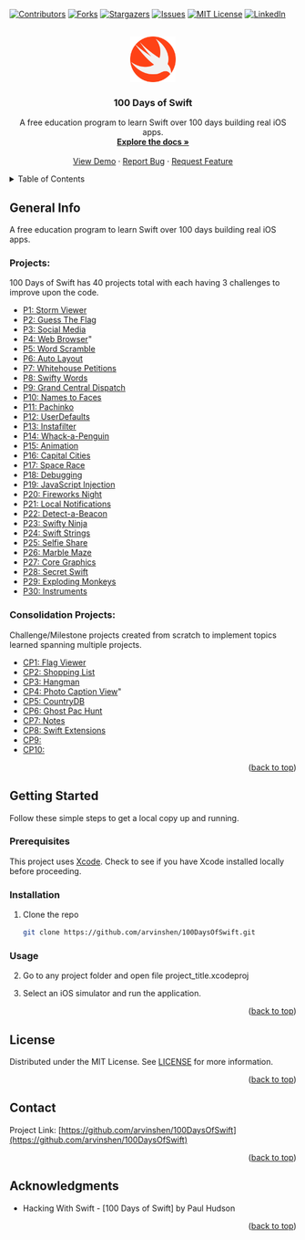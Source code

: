 <div id="top"></div>

<!-- PROJECT SHIELDS -->
<!--
*** I'm using markdown "reference style" links for readability.
*** Reference links are enclosed in brackets [ ] instead of parentheses ( ).
*** See the bottom of this document for the declaration of the reference variables
*** for contributors-url, forks-url, etc. This is an optional, concise syntax you may use.
*** https://www.markdownguide.org/basic-syntax/#reference-style-links
-->
[![Contributors][contributors-shield]][contributors-url]
[![Forks][forks-shield]][forks-url]
[![Stargazers][stars-shield]][stars-url]
[![Issues][issues-shield]][issues-url]
[![MIT License][license-shield]][license-url]
[![LinkedIn][linkedin-shield]][linkedin-url]



<!-- PROJECT LOGO -->
<br />
<div align="center">
  <a href="https://github.com/arvinshen/100DaysOfSwift">
    <img src="images/logo.png" alt="Logo" width="80" height="80">
  </a>

<h3 align="center">100 Days of Swift</h3>

  <p align="center">
    A free education program to learn Swift over 100 days building real iOS apps.
    <br />
    <a href="https://github.com/arvinshen/100DaysOfSwift"><strong>Explore the docs »</strong></a>
    <br />
    <br />
    <a href="https://github.com/arvinshen/100DaysOfSwift">View Demo</a>
    ·
    <a href="https://github.com/arvinshen/100DaysOfSwift/issues">Report Bug</a>
    ·
    <a href="https://github.com/arvinshen/100DaysOfSwift/issues">Request Feature</a>
  </p>
</div>



<!-- TABLE OF CONTENTS -->
<details>
  <summary>Table of Contents</summary>
  <ol>
    <li>
      <a href="#general-info">General Info</a>
    </li>
    <li>
      <a href="#getting-started">Getting Started</a>
      <ul>
        <li><a href="#prerequisites">Prerequisites</a></li>
        <li><a href="#installation">Installation</a></li>
        <li><a href="#usage">Usage</a></li>
      </ul>
    </li>
    <li><a href="#license">License</a></li>
    <li><a href="#contact">Contact</a></li>
    <li><a href="#acknowledgments">Acknowledgments</a></li>
  </ol>
</details>



<!-- GENERAL INFO -->
## General Info
A free education program to learn Swift over 100 days building real iOS apps.

### Projects:
100 Days of Swift has 40 projects total with each having 3 challenges to improve upon the code.

<ul>
  <li><a href="https://github.com/arvinshen/100DaysOfSwift/tree/main/project1">P1: Storm Viewer</a></li>
  <li><a href="https://github.com/arvinshen/100DaysOfSwift/tree/main/project2">P2: Guess The Flag</a></li>
  <li><a href="https://github.com/arvinshen/100DaysOfSwift/tree/main/project3">P3: Social Media</a></li>
  <li><a href="https://github.com/arvinshen/100DaysOfSwift/tree/main/project4">P4: Web Browser</a>"</li>
  <li><a href="https://github.com/arvinshen/100DaysOfSwift/tree/main/project5">P5: Word Scramble</a></li>
  <li><a href="https://github.com/arvinshen/100DaysOfSwift/tree/main/project6">P6: Auto Layout</a></li>
  <li><a href="https://github.com/arvinshen/100DaysOfSwift/tree/main/project7">P7: Whitehouse Petitions</li>
  <li><a href="https://github.com/arvinshen/100DaysOfSwift/tree/main/project8">P8: Swifty Words</a></li>
  <li><a href="https://github.com/arvinshen/100DaysOfSwift/tree/main/project9">P9: Grand Central Dispatch</a></li>
  <li><a href="https://github.com/arvinshen/100DaysOfSwift/tree/main/project10">P10: Names to Faces</a></li>
  <li><a href="https://github.com/arvinshen/100DaysOfSwift/tree/main/project11">P11: Pachinko</a></li>
  <li><a href="https://github.com/arvinshen/100DaysOfSwift/tree/main/project12">P12: UserDefaults</a></li>
  <li><a href="https://github.com/arvinshen/100DaysOfSwift/tree/main/project13">P13: Instafilter</a></li>
  <li><a href="https://github.com/arvinshen/100DaysOfSwift/tree/main/project14">P14: Whack-a-Penguin</a></li>
  <li><a href="https://github.com/arvinshen/100DaysOfSwift/tree/main/project15">P15: Animation</a></li>
  <li><a href="https://github.com/arvinshen/100DaysOfSwift/tree/main/project16">P16: Capital Cities</a></li>
  <li><a href="https://github.com/arvinshen/100DaysOfSwift/tree/main/project17">P17: Space Race</a></li>
  <li><a href="https://github.com/arvinshen/100DaysOfSwift/tree/main/project18">P18: Debugging</a></li>
  <li><a href="https://github.com/arvinshen/100DaysOfSwift/tree/main/project19">P19: JavaScript Injection</a></li>
  <li><a href="https://github.com/arvinshen/100DaysOfSwift/tree/main/project20">P20: Fireworks Night</a></li>
  <li><a href="https://github.com/arvinshen/100DaysOfSwift/tree/main/project21">P21: Local Notifications</a></li>
  <li><a href="https://github.com/arvinshen/100DaysOfSwift/tree/main/project22">P22: Detect-a-Beacon</a></li>
  <li><a href="https://github.com/arvinshen/100DaysOfSwift/tree/main/project23">P23: Swifty Ninja</a></li>
  <li><a href="https://github.com/arvinshen/100DaysOfSwift/tree/main/project24">P24: Swift Strings</a></li>
  <li><a href="https://github.com/arvinshen/100DaysOfSwift/tree/main/project25">P25: Selfie Share</a></li>
  <li><a href="https://github.com/arvinshen/100DaysOfSwift/tree/main/project26">P26: Marble Maze</a></li>
  <li><a href="https://github.com/arvinshen/100DaysOfSwift/tree/main/project27">P27: Core Graphics</a></li>
  <li><a href="https://github.com/arvinshen/100DaysOfSwift/tree/main/project28">P28: Secret Swift</a></li>
  <li><a href="https://github.com/arvinshen/100DaysOfSwift/tree/main/project29">P29: Exploding Monkeys</a></li>
  <li><a href="https://github.com/arvinshen/100DaysOfSwift/tree/main/project30">P30: Instruments</a></li>  
</ul>

### Consolidation Projects:
Challenge/Milestone projects created from scratch to implement topics learned spanning multiple projects.

<ul>
  <li><a href="https://github.com/arvinshen/100DaysOfSwift/tree/main/cons_project1">CP1: Flag Viewer</a></li>
  <li><a href="https://github.com/arvinshen/100DaysOfSwift/tree/main/cons_project2">CP2: Shopping List</a></li>
  <li><a href="https://github.com/arvinshen/100DaysOfSwift/tree/main/cons_project3">CP3: Hangman</a></li>
  <li><a href="https://github.com/arvinshen/100DaysOfSwift/tree/main/cons_project4">CP4: Photo Caption View</a>"</li>
  <li><a href="https://github.com/arvinshen/100DaysOfSwift/tree/main/cons_project5">CP5: CountryDB</a></li>
  <li><a href="https://github.com/arvinshen/100DaysOfSwift/tree/main/cons_project6">CP6: Ghost Pac Hunt</a></li>
  <li><a href="https://github.com/arvinshen/100DaysOfSwift/tree/main/cons_project7">CP7: Notes</li>
  <li><a href="https://github.com/arvinshen/100DaysOfSwift/tree/main/cons_project8">CP8: Swift Extensions</a></li>
  <li><a href="https://github.com/arvinshen/100DaysOfSwift/tree/main/cons_project9">CP9: </a></li>
  <li><a href="https://github.com/arvinshen/100DaysOfSwift/tree/main/cons_project10">CP10: </a></li>
</ul>


<p align="right">(<a href="#top">back to top</a>)</p>



<!-- GETTING STARTED -->
## Getting Started

Follow these simple steps to get a local copy up and running.

### Prerequisites

This project uses [Xcode](https://developer.apple.com/xcode/). Check to see if you have Xcode installed locally before proceeding.


### Installation

1. Clone the repo
   ```sh
   git clone https://github.com/arvinshen/100DaysOfSwift.git
   ```

### Usage

2. Go to any project folder and open file project_title.xcodeproj

3. Select an iOS simulator and run the application.

<p align="right">(<a href="#top">back to top</a>)</p>



<!-- LICENSE -->
## License

Distributed under the MIT License. See [LICENSE][license-url] for more information.

<p align="right">(<a href="#top">back to top</a>)</p>



<!-- CONTACT -->
## Contact

Project Link: [https://github.com/arvinshen/100DaysOfSwift](https://github.com/arvinshen/100DaysOfSwift)

<p align="right">(<a href="#top">back to top</a>)</p>



<!-- ACKNOWLEDGMENTS -->
## Acknowledgments

* Hacking With Swift - [100 Days of Swift] by Paul Hudson

<p align="right">(<a href="#top">back to top</a>)</p>



<!-- MARKDOWN LINKS & IMAGES -->
<!-- https://www.markdownguide.org/basic-syntax/#reference-style-links -->
[contributors-shield]: https://img.shields.io/github/contributors/arvinshen/100DaysOfSwift.svg?style=for-the-badge
[contributors-url]: https://github.com/arvinshen/100DaysOfSwift/graphs/contributors
[forks-shield]: https://img.shields.io/github/forks/arvinshen/100DaysOfSwift.svg?style=for-the-badge
[forks-url]: https://github.com/arvinshen/100DaysOfSwift/network/members
[stars-shield]: https://img.shields.io/github/stars/arvinshen/100DaysOfSwift.svg?style=for-the-badge
[stars-url]: https://github.com/arvinshen/100DaysOfSwift/stargazers
[issues-shield]: https://img.shields.io/github/issues/arvinshen/100DaysOfSwift.svg?style=for-the-badge
[issues-url]: https://github.com/arvinshen/100DaysOfSwift/issues
[license-shield]: https://img.shields.io/github/license/arvinshen/100DaysOfSwift.svg?style=for-the-badge
[license-url]: https://github.com/arvinshen/100DaysOfSwift/blob/main/LICENSE.txt
[linkedin-shield]: https://img.shields.io/badge/-LinkedIn-black.svg?style=for-the-badge&logo=linkedin&colorB=555
[linkedin-url]: https://linkedin.com/in/arvin-shen
